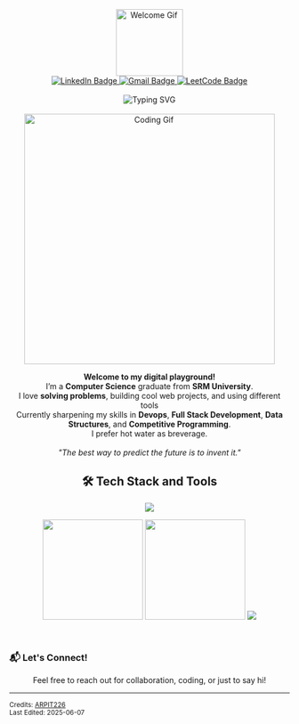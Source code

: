 <div align="center">
  <div id="header">
    <img src="https://media.giphy.com/media/M9gbBd9nbDrOTu1Mqx/giphy.gif" width="120" alt="Welcome Gif">
  </div>
  <div id="badges">
    <a href="https://www.linkedin.com/in/arpitsagar/" target="_blank">
      <img src="https://img.shields.io/badge/LinkedIn-blue?style=for-the-badge&logo=linkedin&logoColor=white" alt="LinkedIn Badge">
    </a>
    <a href="mailto:arpit226sagar@gmail.com" target="_blank">
  <img src="https://img.shields.io/badge/Gmail-white?style=for-the-badge&logo=gmail&logoColor=red" alt="Gmail Badge">
</a>
    <a href="https://leetcode.com/u/fruity_226/" target="_blank">
      <img src="https://img.shields.io/badge/Leetcode-black?style=for-the-badge&logo=leetcode&logoColor=yellow" alt="LeetCode Badge">
    </a>
  </div>
  <br>
  <img src="https://readme-typing-svg.demolab.com?font=Fira+Code&duration=2000&pause=1000&color=2DE7F7&center=true&vCenter=true&width=435&lines=Hi+there+%F0%9F%91%8B%2C+I'm+Arpit+Sagar!;Aspiring+Full+Stack+Developer;Problem+Solver+%7C+Tech+Enthusiast;Open+Source+Lover+%F0%9F%92%BB" alt="Typing SVG" />
  <br><br>
  <img src="https://media.giphy.com/media/L8K62iTDkzGX6/giphy.gif" width="450" alt="Coding Gif">
  <br>
  <p>
    <strong>Welcome to my digital playground!</strong><br>
    I’m a <b> Computer Science</b> graduate from <b>SRM University</b>.<br>
    I love <b>solving problems</b>, building cool web projects, and using different tools<br>
    Currently sharpening my skills in <b>Devops</b>, <b>Full Stack Development</b>, <b>Data Structures</b>, and <b>Competitive Programming</b>.<br>
    I prefer hot water as breverage</b>.<br>
    <br>
    <em>"The best way to predict the future is to invent it."</em>

<h2 align="center">🛠️ Tech Stack and Tools</h2>
<p align="center">
  <a href="https://skillicons.dev">
    <img src="https://skillicons.dev/icons?i=python,cpp,c,js,react,nodejs,express,mongodb,html,css,vscode,linux,aws,terraform,ansible,docker,kubernetes,jenkins,vscodejavascript&perline=10" />
  </a>
</p>

<p align="center">
  <img height="180em" src="https://github-readme-stats.vercel.app/api?username=ARPIT226&show_icons=true&count_private=true&theme=tokyonight&hide=issues&hide_border=true&bg_color=00000000" />
  <img height="180em" src="https://github-readme-stats.vercel.app/api/top-langs/?username=ARPIT226&layout=compact&hide_border=true&theme=tokyonight&bg_color=00000000&langs_count=6&hide=jupyter%20notebook,mdx,tex,html,lua,php&exclude_repo=Pacman-AI" />
  <img src="https://github-readme-streak-stats.herokuapp.com?user=ARPIT226&theme=tokyonight&hide_border=true&background=FFFFFF00" />
</p>

  <br>
  <h3 align="left">📬 Let's Connect!</h3>
  <p>Feel free to reach out for collaboration, coding, or just to say hi!</p>
</div>

---

<sub>
  Credits: <a href="https://github.com/ARPIT226">ARPIT226</a><br>
  Last Edited: 2025-06-07
</sub>
